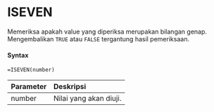 # ISEVEN

Memeriksa apakah value yang diperiksa merupakan bilangan genap. Mengembalikan `TRUE` atau `FALSE` tergantung hasil pemeriksaan.

#### Syntax

```text
=ISEVEN(number)
```

| Parameter | Deskripsi |
| :--- | :--- |
| number | Nilai yang akan diuji. |

